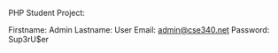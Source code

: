 PHP Student Project:

Firstname: Admin
Lastname: User
Email: admin@cse340.net
Password: Sup3rU$er



